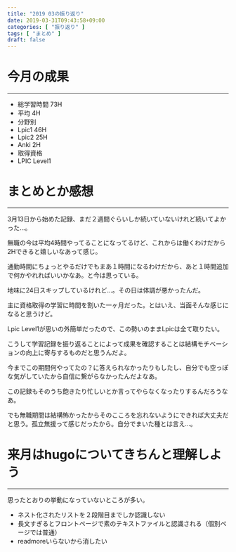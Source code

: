 ```yaml
---
title: "2019 03の振り返り"
date: 2019-03-31T09:43:58+09:00
categories: [ "振り返り" ]
tags: [ "まとめ" ]
draft: false
---
```


# 今月の成果
---

* 総学習時間 73H
* 平均 4H
* 分野別
 * Lpic1 46H
 * Lpic2 25H
 * Anki 2H
* 取得資格
 * LPIC Level1

# まとめとか感想
---

3月13日から始めた記録、まだ２週間ぐらいしか続いていないけれど続いてよかった…。

無職の今は平均4時間やってることになってるけど、これからは働くわけだから2Hできると嬉しいなあって感じ。

通勤時間にちょっとやるだけでもまあ１時間になるわけだから、あと１時間追加で何かやれればいいかなあ。と今は思っている。

地味に24日スキップしているけれど…。その日は体調が悪かったんだ。

主に資格取得の学習に時間を割いた一ヶ月だった。とはいえ、当面そんな感じになると思うけど。

Lpic Level1が思いの外簡単だったので、この勢いのままLpicは全て取りたい。

こうして学習記録を振り返ることによって成果を確認することは結構モチベーションの向上に寄与するものだと思うんだよ。

今までこの期間何やってたの？に答えられなかったりもしたし、自分でも空っぽな気がしていたから自信に繋がらなかったんだよなあ。

この記録もそのうち飽きたり忙しいとか言ってやらなくなったりするんだろうなあ。

でも無職期間は結構怖かったからそのこころを忘れないようにできれば大丈夫だと思う。孤立無援って感じだったから。自分でまいた種とは言え…。

# 来月はhugoについてきちんと理解しよう
---
思ったとおりの挙動になっていないところが多い。

* ネスト化されたリストを２段階目までしか認識しない
* 長文すぎるとフロントページで素のテキストファイルと認識される（個別ページでは普通）
* readmoreいらないから消したい